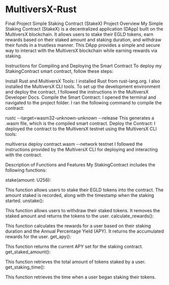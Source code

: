 # MultiversX-Rust
Final Project
Simple Staking Contract (StakeX)
Project Overview
My Simple Staking Contract (StakeX) is a decentralized application (DApp) built on the MultiversX blockchain. It allows users to stake their EGLD tokens, earn rewards based on their staked amount and staking duration, and withdraw their funds in a trustless manner. This DApp provides a simple and secure way to interact with the MultiversX blockchain while earning rewards via staking.

Instructions for Compiling and Deploying the Smart Contract
To deploy my StakingContract smart contract, follow these steps:

Install Rust and MultiversX Tools:
I installed Rust from rust-lang.org.
I also installed the MultiversX CLI tools. To set up the development environment and deploy the contract, I followed the instructions in the MultiversX Developer Docs.
Compile the Smart Contract:
I opened the terminal and navigated to the project folder.
I ran the following command to compile the contract:

rustc --target=wasm32-unknown-unknown --release
This generates a .wasm file, which is the compiled smart contract.
Deploy the Contract:
I deployed the contract to the MultiversX testnet using the MultiversX CLI tools:

multiversx deploy contract.wasm --network testnet
I followed the instructions provided by the MultiversX CLI for deploying and interacting with the contract.

Description of Functions and Features
My StakingContract includes the following functions:

stake(amount: U256):

This function allows users to stake their EGLD tokens into the contract.
The amount staked is recorded, along with the timestamp when the staking started.
unstake():

This function allows users to withdraw their staked tokens.
It removes the staked amount and returns the tokens to the user.
calculate_rewards():

This function calculates the rewards for a user based on their staking duration and the Annual Percentage Yield (APY).
It returns the accumulated rewards for the user.
get_apy():

This function returns the current APY set for the staking contract.
get_staked_amount():

This function retrieves the total amount of tokens staked by a user.
get_staking_time():

This function retrieves the time when a user began staking their tokens.
